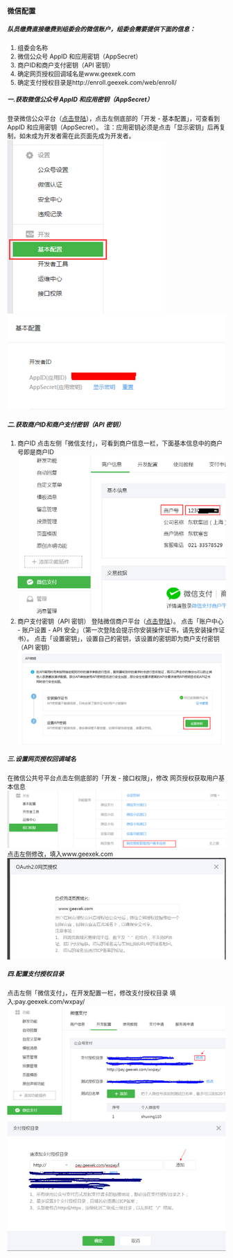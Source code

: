 ### 微信配置
##### 队员缴费直接缴费到组委会的微信账户，组委会需要提供下面的信息：
 1. 组委会名称
 2. 微信公众号 AppID 和应用密钥（AppSecret）
 3. 商户ID和商户支付密钥（API 密钥）
 4. 确定网页授权回调域名是www.geexek.com
 5. 确定支付授权目录是http://enroll.geexek.com/web/enroll/

##### 一.获取微信公众号 AppID 和应用密钥（AppSecret）
登录微信公众平台（[点击登陆](http://mp.weixin.qq.com/)），点击左侧底部的「开发 - 基本配置」，可查看到 AppID 和应用密钥（AppSecret）。
注：应用密钥必须是点击「显示密钥」后再复制，如未成为开发者需在此页面先成为开发者。
![基本配置位置图](img/jiben.png "基本配置位置图")
![AppID和AppSecret](img/appid.png "AppID和AppSecret")
##### 二.获取商户ID和商户支付密钥（API 密钥）
1. 商户ID
  点击左侧「微信支付」，可看到商户信息一栏，下面基本信息中的商户号即是商户ID
  ![商户信息](img/wxpay.jpg "商户信息")
2. 商户支付密钥（API 密钥）
   登陆微信商户平台（[点击登陆](http://pay.weixin.qq.com/)）。
   点击「账户中心 - 账户设置 - API 安全」（第一次登陆会提示你安装操作证书，请先安装操作证书）。
   点击「设置密钥」，设置自己的密钥，该设置的密钥即为商户支付密钥（API 密钥）
   ![商户支付密钥](img/shmy.png "商户支付密钥")
##### 三.设置网页授权回调域名
在微信公共号平台点击左侧底部的「开发 - 接口权限」，修改 网页授权获取用户基本信息
![网页授权获取用户基本信息](img/jkqx.png "网页授权获取用户基本信息")
点击左侧修改，填入www.geexek.com
![网页授权配置](img/wysq.png "网页授权配置")
##### 四.配置支付授权目录
点击左侧「微信支付」，在开发配置一栏，修改支付授权目录
填入:pay.geexek.com/wxpay/
 ![支付授权目录](img/zfsq.png "支付授权目录")
 ![修改](img/zfml.png "修改支付授权目录")
